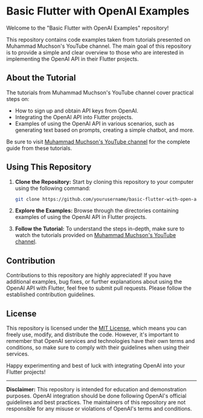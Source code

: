 # Basic Flutter with OpenAI Examples

Welcome to the "Basic Flutter with OpenAI Examples" repository!

This repository contains code examples taken from tutorials presented on Muhammad Muchson's YouTube channel. The main goal of this repository is to provide a simple and clear overview to those who are interested in implementing the OpenAI API in their Flutter projects.

## About the Tutorial

The tutorials from Muhammad Muchson's YouTube channel cover practical steps on:

- How to sign up and obtain API keys from OpenAI.
- Integrating the OpenAI API into Flutter projects.
- Examples of using the OpenAI API in various scenarios, such as generating text based on prompts, creating a simple chatbot, and more.

Be sure to visit [Muhammad Muchson's YouTube channel](https://www.youtube.com/user/muchsonmuhammad) for the complete guide from these tutorials.

## Using This Repository

1. **Clone the Repository:** Start by cloning this repository to your computer using the following command:

    ```bash
    git clone https://github.com/yourusername/basic-flutter-with-open-ai.git
    ```

2. **Explore the Examples:** Browse through the directories containing examples of using the OpenAI API in Flutter projects.

3. **Follow the Tutorial:** To understand the steps in-depth, make sure to watch the tutorials provided on [Muhammad Muchson's YouTube channel](https://www.youtube.com/user/muchsonmuhammad).

## Contribution

Contributions to this repository are highly appreciated! If you have additional examples, bug fixes, or further explanations about using the OpenAI API with Flutter, feel free to submit pull requests. Please follow the established contribution guidelines.

## License

This repository is licensed under the [MIT License](LICENSE), which means you can freely use, modify, and distribute the code. However, it's important to remember that OpenAI services and technologies have their own terms and conditions, so make sure to comply with their guidelines when using their services.

Happy experimenting and best of luck with integrating OpenAI into your Flutter projects!

---

**Disclaimer:** This repository is intended for education and demonstration purposes. OpenAI integration should be done following OpenAI's official guidelines and best practices. The maintainers of this repository are not responsible for any misuse or violations of OpenAI's terms and conditions.
